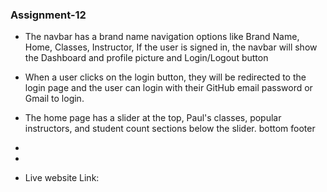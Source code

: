 
### Assignment-12

* The navbar has a brand name navigation options like Brand Name, Home,  Classes, Instructor, If the user is signed in, the navbar will show the Dashboard and profile picture and Login/Logout button

*  When a user clicks on the login button, they will be redirected to the login page and the user can login with their GitHub email password or Gmail to login.

* The home page has a slider at the top, Paul's classes, popular instructors, and student count sections below the slider. bottom footer

* 

* 

* Live website Link: 